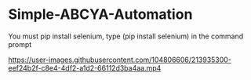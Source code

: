 # Simple-ABCYA-Automation
You must pip install selenium, type (pip install selenium) in the command prompt








https://user-images.githubusercontent.com/104806606/213935300-eef24b2f-c8e4-4df2-a1d2-66112d3ba4aa.mp4



